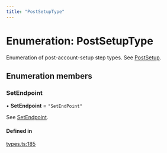 ```yaml
---
title: "PostSetupType"
---
```

# Enumeration: PostSetupType

Enumeration of post-account-setup step types. See [PostSetup](../types/PostSetup.md).

## Enumeration members

### SetEndpoint

• **SetEndpoint** = `"SetEndPoint"`

See [SetEndpoint](PostSetupType.md#setendpoint).

#### Defined in

[types.ts:185](https://github.com/coda/packs-sdk/blob/main/types.ts#L185)
